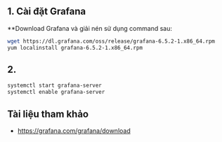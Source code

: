 ## 1. Cài đặt Grafana
**Download Grafana và giải nén sử dụng command sau:
```sh
wget https://dl.grafana.com/oss/release/grafana-6.5.2-1.x86_64.rpm
yum localinstall grafana-6.5.2-1.x86_64.rpm
```
## 2.
```sh
systemctl start grafana-server
systemctl enable grafana-server
```

## Tài liệu tham khảo
- https://grafana.com/grafana/download
